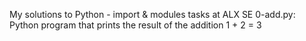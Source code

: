 My solutions to Python - import & modules tasks at ALX SE
0-add.py: Python program that prints the result of the addition 1 + 2 = 3

